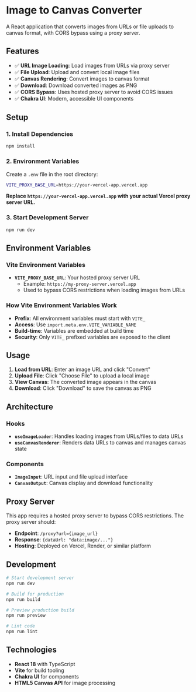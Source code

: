 # Image to Canvas Converter

A React application that converts images from URLs or file uploads to canvas format, with CORS bypass using a proxy server.

## Features

- ✅ **URL Image Loading**: Load images from URLs via proxy server
- ✅ **File Upload**: Upload and convert local image files
- ✅ **Canvas Rendering**: Convert images to canvas format
- ✅ **Download**: Download converted images as PNG
- ✅ **CORS Bypass**: Uses hosted proxy server to avoid CORS issues
- ✅ **Chakra UI**: Modern, accessible UI components

## Setup

### 1. Install Dependencies

```bash
npm install
```

### 2. Environment Variables

Create a `.env` file in the root directory:

```bash
VITE_PROXY_BASE_URL=https://your-vercel-app.vercel.app
```

**Replace `https://your-vercel-app.vercel.app` with your actual Vercel proxy server URL.**

### 3. Start Development Server

```bash
npm run dev
```

## Environment Variables

### Vite Environment Variables

- **`VITE_PROXY_BASE_URL`**: Your hosted proxy server URL
  - Example: `https://my-proxy-server.vercel.app`
  - Used to bypass CORS restrictions when loading images from URLs

### How Vite Environment Variables Work

- **Prefix**: All environment variables must start with `VITE_`
- **Access**: Use `import.meta.env.VITE_VARIABLE_NAME`
- **Build-time**: Variables are embedded at build time
- **Security**: Only `VITE_` prefixed variables are exposed to the client

## Usage

1. **Load from URL**: Enter an image URL and click "Convert"
2. **Upload File**: Click "Choose File" to upload a local image
3. **View Canvas**: The converted image appears in the canvas
4. **Download**: Click "Download" to save the canvas as PNG

## Architecture

### Hooks

- **`useImageLoader`**: Handles loading images from URLs/files to data URLs
- **`useCanvasRenderer`**: Renders data URLs to canvas and manages canvas state

### Components

- **`ImageInput`**: URL input and file upload interface
- **`CanvasOutput`**: Canvas display and download functionality

## Proxy Server

This app requires a hosted proxy server to bypass CORS restrictions. The proxy server should:

- **Endpoint**: `/proxy?url={image_url}`
- **Response**: `{dataUrl: "data:image/..."}`
- **Hosting**: Deployed on Vercel, Render, or similar platform

## Development

```bash
# Start development server
npm run dev

# Build for production
npm run build

# Preview production build
npm run preview

# Lint code
npm run lint
```

## Technologies

- **React 18** with TypeScript
- **Vite** for build tooling
- **Chakra UI** for components
- **HTML5 Canvas API** for image processing
